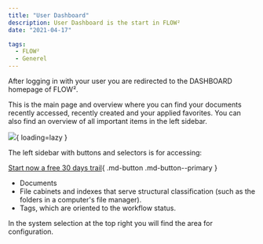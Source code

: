```yaml
---
title: "User Dashboard"
description: User Dashboard is the start in FLOW²
date: "2021-04-17"

tags:
  - FLOW²
  - Generel
---
```


After logging in with your user you are redirected to the DASHBOARD homepage of FLOW².

This is the main page and overview where you can find your documents recently accessed, recently created and your applied favorites. You can also find an overview of all important items in the left sidebar.

![](/_images/doc2/FLOW²_Dashboard-User-1-1024x585.png){ loading=lazy }

The left sidebar with buttons and selectors is for accessing:

[Start now a free 30 days trail](https://polydocs.io/free-trail/){ .md-button .md-button--primary }

- Documents
- File cabinets and indexes that serve structural classification (such as the folders in a computer's file manager).
- Tags, which are oriented to the workflow status.

In the system selection at the top right you will find the area for configuration.
